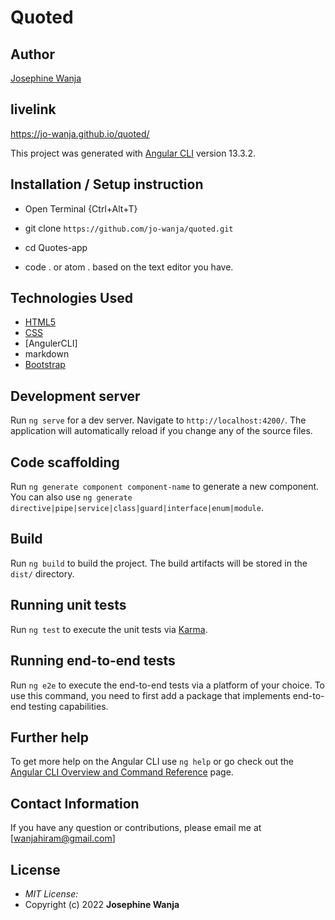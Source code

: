 # Quoted

## Author

[Josephine Wanja](https://github.com/jo-wanja)

## livelink
https://jo-wanja.github.io/quoted/

This project was generated with [Angular CLI](https://github.com/angular/angular-cli) version 13.3.2.

## Installation / Setup instruction
* Open Terminal {Ctrl+Alt+T}

* git clone ```https://github.com/jo-wanja/quoted.git```

* cd Quotes-app

* code . or atom . based on the text editor you have.

## Technologies Used

* [HTML5](https://github.com/topics/html5)
* [CSS](https://github.com/topics/css3)
* [AngulerCLI]
* markdown
* [Bootstrap](https://github.com/topics/bootstrap)


## Development server

Run `ng serve` for a dev server. Navigate to `http://localhost:4200/`. The application will automatically reload if you change any of the source files.

## Code scaffolding

Run `ng generate component component-name` to generate a new component. You can also use `ng generate directive|pipe|service|class|guard|interface|enum|module`.

## Build

Run `ng build` to build the project. The build artifacts will be stored in the `dist/` directory.

## Running unit tests

Run `ng test` to execute the unit tests via [Karma](https://karma-runner.github.io).

## Running end-to-end tests

Run `ng e2e` to execute the end-to-end tests via a platform of your choice. To use this command, you need to first add a package that implements end-to-end testing capabilities.

## Further help

To get more help on the Angular CLI use `ng help` or go check out the [Angular CLI Overview and Command Reference](https://angular.io/cli) page.

## Contact Information 

If you have any question or contributions, please email me at [wanjahiram@gmail.com]

## License 
* *MIT License:* 
* Copyright (c) 2022 **Josephine Wanja**
